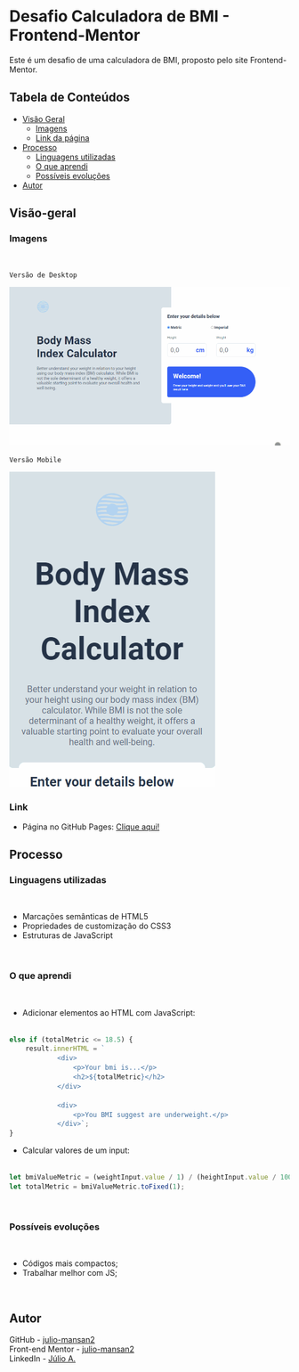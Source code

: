 # Desafio Calculadora de BMI - Frontend-Mentor

Este é um desafio de uma calculadora de BMI, proposto pelo site Frontend-Mentor.

## Tabela de Conteúdos

- [Visão Geral](#visão-geral)
    - [Imagens](#imagens)
    - [Link da página](#link)
- [Processo](#processo)
    - [Linguagens utilizadas](#linguagens-utilizadas)
    - [O que aprendi](#o-que-aprendi)
    - [Possíveis evoluções](#possíveis-evoluções)
- [Autor](#autor)

## Visão-geral

### Imagens

<br>

````
Versão de Desktop
````

   <img src="./src/design/desktop-design.gif" alt="desktop-design">

<br>

````
Versão Mobile

````

 <img src="./src/design/mobile-design.gif" alt="mobile-design">

### Link

- Página no GitHub Pages: <a href="https://julio-mansan2.github.io/calculadora-de-bmi/">Clique aqui!</a>

## Processo

### Linguagens utilizadas

<br>

- Marcações semânticas de HTML5
- Propriedades de customização do CSS3
- Estruturas de JavaScript

<br>

### O que aprendi

<br>

- Adicionar elementos ao HTML com JavaScript:

````javascript

else if (totalMetric <= 18.5) {
    result.innerHTML = `
            <div>
                <p>Your bmi is...</p>
                <h2>${totalMetric}</h2>
            </div>
                
            <div>
                <p>You BMI suggest are underweight.</p>
            </div>`;
}

````

- Calcular valores de um input:

````javascript

let bmiValueMetric = (weightInput.value / 1) / (heightInput.value / 100 * heightInput.value / 100);
let totalMetric = bmiValueMetric.toFixed(1);

````
<br>

### Possíveis evoluções

<br>

- Códigos mais compactos;
- Trabalhar melhor com JS;

<br>

## Autor

GitHub - <a href="https://github.com/julio-mansan2">julio-mansan2</a> <br>
Front-end Mentor - <a href="https://www.frontendmentor.io/profile/julio-mansan2">julio-mansan2</a> <br>
LinkedIn - <a href="https://www.linkedin.com/in/j%C3%BAlio-a-mansan-3415a7249/">Júlio A.</a> <br>